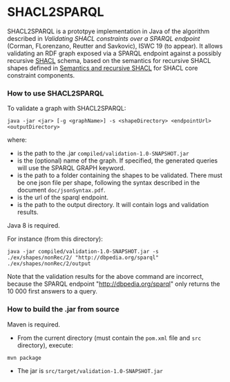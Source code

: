 # SHACL2SPARQL #

SHACL2SPARQL is a prototpye implementation in Java of the algorithm described in *Validating SHACL constraints over a SPARQL endpoint* (Corman, FLorenzano, Reutter and Savkovic), ISWC 19 (to appear).
It allows validating an RDF graph exposed via a SPARQL endpoint against a possibly recursive [SHACL](https://www.w3.org/TR/shacl/) schema,
based on the semantics for recursive SHACL shapes defined in
[Semantics and recursive SHACL](https://www.inf.unibz.it/krdb/KRDB%20files/tech-reports/KRDB18-01.pdf) for SHACL core constraint components.


### How to use SHACL2SPARQL ###

To validate a graph with SHACL2SPARQL:

```
java -jar <jar> [-g <graphName>] -s <shapeDirectory> <endpointUrl> <outputDirectory>
```

where:
* <jar> is the path to the .jar `compiled/validation-1.0-SNAPSHOT.jar`
* <graphName> is the (optional) name of the graph. If specified, the generated queries will use the SPARQL GRAPH keyword.
* <shapeDirectory> is the path to a folder containing the shapes to be validated.
There must be one json file per shape, following the syntax described in the document `doc/jsonSyntax.pdf`.
* <shapeDirectory> is the url of the sparql endpoint.
* <outputDirectory> is the path to the output directory. It will contain logs and validation results.

Java 8 is required.

For instance (from this directory):
```
java -jar compiled/validation-1.0-SNAPSHOT.jar -s ./ex/shapes/nonRec/2/ "http://dbpedia.org/sparql"  ./ex/shapes/nonRec/2/output
```

Note that the validation results for the above command are incorrect, because the SPARQL endpoint "http://dbpedia.org/sparql" only returns the 10 000 first answers to a query.


### How to build the .jar from source ###

Maven is required.

* From the current directory (must contain the `pom.xml` file and `src` directory), execute:
```
mvn package
```
* The jar is `src/target/validation-1.0-SNAPSHOT.jar`
